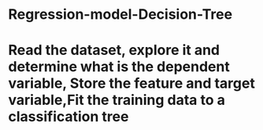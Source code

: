 # Regression-model-Decision-Tree
#  Read the dataset, explore it and determine what is the dependent variable,  Store the feature and target variable,Fit the training data to a classification tree
